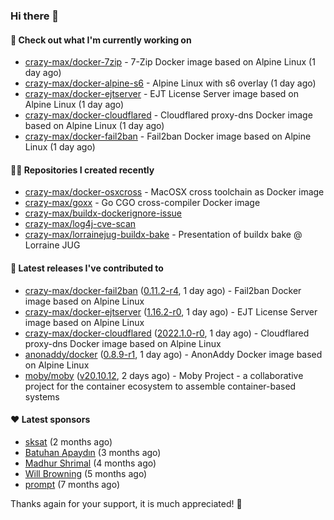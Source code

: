 ### Hi there 👋

#### 👷 Check out what I'm currently working on

- [crazy-max/docker-7zip](https://github.com/crazy-max/docker-7zip) - 7-Zip Docker image based on Alpine Linux (1 day ago)
- [crazy-max/docker-alpine-s6](https://github.com/crazy-max/docker-alpine-s6) - Alpine Linux with s6 overlay (1 day ago)
- [crazy-max/docker-ejtserver](https://github.com/crazy-max/docker-ejtserver) - EJT License Server image based on Alpine Linux  (1 day ago)
- [crazy-max/docker-cloudflared](https://github.com/crazy-max/docker-cloudflared) - Cloudflared proxy-dns Docker image based on Alpine Linux (1 day ago)
- [crazy-max/docker-fail2ban](https://github.com/crazy-max/docker-fail2ban) - Fail2ban Docker image based on Alpine Linux (1 day ago)

#### 👨‍💻 Repositories I created recently

- [crazy-max/docker-osxcross](https://github.com/crazy-max/docker-osxcross) - MacOSX cross toolchain as Docker image
- [crazy-max/goxx](https://github.com/crazy-max/goxx) - Go CGO cross-compiler Docker image
- [crazy-max/buildx-dockerignore-issue](https://github.com/crazy-max/buildx-dockerignore-issue)
- [crazy-max/log4j-cve-scan](https://github.com/crazy-max/log4j-cve-scan)
- [crazy-max/lorrainejug-buildx-bake](https://github.com/crazy-max/lorrainejug-buildx-bake) - Presentation of buildx bake @ Lorraine JUG

#### 🚀 Latest releases I've contributed to

- [crazy-max/docker-fail2ban](https://github.com/crazy-max/docker-fail2ban) ([0.11.2-r4](https://github.com/crazy-max/docker-fail2ban/releases/tag/0.11.2-r4), 1 day ago) - Fail2ban Docker image based on Alpine Linux
- [crazy-max/docker-ejtserver](https://github.com/crazy-max/docker-ejtserver) ([1.16.2-r0](https://github.com/crazy-max/docker-ejtserver/releases/tag/1.16.2-r0), 1 day ago) - EJT License Server image based on Alpine Linux 
- [crazy-max/docker-cloudflared](https://github.com/crazy-max/docker-cloudflared) ([2022.1.0-r0](https://github.com/crazy-max/docker-cloudflared/releases/tag/2022.1.0-r0), 1 day ago) - Cloudflared proxy-dns Docker image based on Alpine Linux
- [anonaddy/docker](https://github.com/anonaddy/docker) ([0.8.9-r1](https://github.com/anonaddy/docker/releases/tag/0.8.9-r1), 1 day ago) - AnonAddy Docker image based on Alpine Linux
- [moby/moby](https://github.com/moby/moby) ([v20.10.12](https://github.com/moby/moby/releases/tag/v20.10.12), 2 days ago) - Moby Project - a collaborative project for the container ecosystem to assemble container-based systems

#### ❤️ Latest sponsors
- [sksat](https://github.com/sksat) (2 months ago)
- [Batuhan Apaydın](https://github.com/developer-guy) (3 months ago)
- [Madhur Shrimal](https://github.com/shrimalmadhur) (4 months ago)
- [Will Browning](https://github.com/willbrowningme) (5 months ago)
- [prompt](https://github.com/pr-mpt) (7 months ago)

Thanks again for your support, it is much appreciated! 🙏
